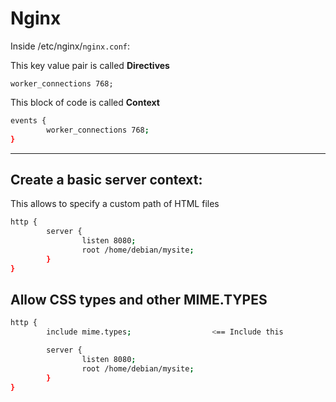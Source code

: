 # Nginx


Inside /etc/nginx/`nginx.conf`:

This key value pair is called **Directives**

`worker_connections 768;`

This block of code is called **Context**

```bash
events {
        worker_connections 768;
}
```


<hr>

## Create a basic server context:

This allows to specify a custom path of HTML files

```bash
http {
        server {
                listen 8080;
                root /home/debian/mysite;
        }
}
```

## Allow CSS types and other MIME.TYPES

```bash
http {
        include mime.types;                  <== Include this

        server {
                listen 8080;
                root /home/debian/mysite;
        }
}
```
